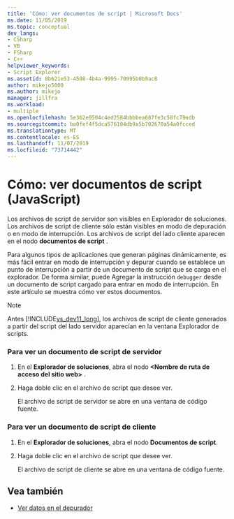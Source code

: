 ```yaml
---
title: 'Cómo: ver documentos de script | Microsoft Docs'
ms.date: 11/05/2019
ms.topic: conceptual
dev_langs:
- CSharp
- VB
- FSharp
- C++
helpviewer_keywords:
- Script Explorer
ms.assetid: 8b621e53-4508-4b4a-9995-70995b0b9ac8
author: mikejo5000
ms.author: mikejo
manager: jillfra
ms.workload:
- multiple
ms.openlocfilehash: 5e362e0504c4ed2584bbbbea687fe3c58fc79edb
ms.sourcegitcommit: ba0fef4f5dca576104db9a5b702670a54a0fcced
ms.translationtype: MT
ms.contentlocale: es-ES
ms.lasthandoff: 11/07/2019
ms.locfileid: "73714442"
---
```

# <a name="how-to-view-script-documents-javascript"></a>Cómo: ver documentos de script (JavaScript)

Los archivos de script de servidor son visibles en Explorador de soluciones. Los archivos de script de cliente sólo están visibles en modo de depuración o en modo de interrupción. Los archivos de script del lado cliente aparecen en el nodo **documentos de script** .

Para algunos tipos de aplicaciones que generan páginas dinámicamente, es más fácil entrar en modo de interrupción y depurar cuando se establece un punto de interrupción a partir de un documento de script que se carga en el explorador. De forma similar, puede Agregar la instrucción `debugger` desde un documento de script cargado para entrar en modo de interrupción. En este artículo se muestra cómo ver estos documentos.

> [!NOTE]
> Antes [!INCLUDE[vs_dev11_long](../data-tools/includes/vs_dev11_long_md.md)], los archivos de script de cliente generados a partir del script del lado servidor aparecían en la ventana Explorador de scripts.

### <a name="to-view-a-server-side-script-document"></a>Para ver un documento de script de servidor

1. En el **Explorador de soluciones**, abra el nodo **\<Nombre de ruta de acceso del sitio web>** .

2. Haga doble clic en el archivo de script que desee ver.

     El archivo de script de servidor se abre en una ventana de código fuente.

### <a name="to-view-a-client-side-script-document"></a>Para ver un documento de script de cliente

1. En el **Explorador de soluciones**, abra el nodo **Documentos de script**.

2. Haga doble clic en el archivo de script que desee ver.

     El archivo de script de cliente se abre en una ventana de código fuente.

## <a name="see-also"></a>Vea también
- [Ver datos en el depurador](../debugger/viewing-data-in-the-debugger.md)